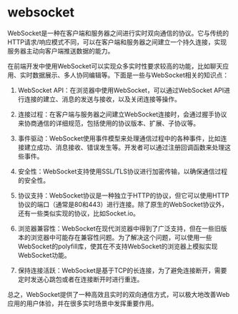 # websocket

WebSocket是一种在客户端和服务器之间进行实时双向通信的协议。它与传统的HTTP请求/响应模式不同，可以在客户端和服务器之间建立一个持久连接，实现服务器主动向客户端推送数据的能力。

在前端开发中使用WebSocket可以实现众多实时性要求较高的功能，比如聊天应用、实时数据展示、多人协同编辑等。下面是一些与WebSocket相关的知识点：

1. WebSocket API：在浏览器中使用WebSocket，可以通过WebSocket API进行连接的建立、消息的发送与接收，以及关闭连接等操作。

2. 连接过程：在客户端与服务器之间建立WebSocket连接时，会通过握手协议来协商通信的详细规范，包括使用的协议版本、扩展、子协议等。

3. 事件驱动：WebSocket使用事件模型来处理通信过程中的各种事件，比如连接建立成功、消息接收、错误发生等。开发者可以通过注册回调函数来处理这些事件。

4. 安全性：WebSocket支持使用SSL/TLS协议进行加密传输，以确保通信过程的安全性。

5. 协议支持：WebSocket协议是一种独立于HTTP的协议，但它可以使用HTTP协议的端口（通常是80和443）进行连接。除了原生的WebSocket协议外，还有一些类似实现的协议，比如Socket.io。

6. 浏览器兼容性：WebSocket在现代浏览器中得到了广泛支持，但在一些旧版本的浏览器中可能存在兼容性问题。为了解决这个问题，可以使用一些WebSocket的polyfill库，使其在不支持WebSocket的浏览器上模拟实现WebSocket功能。

7. 保持连接活跃：WebSocket是基于TCP的长连接，为了避免连接断开，需要定时发送心跳包或者在连接断开时进行重连。

总之，WebSocket提供了一种高效且实时的双向通信方式，可以极大地改善Web应用的用户体验，并在很多实时场景中发挥重要作用。